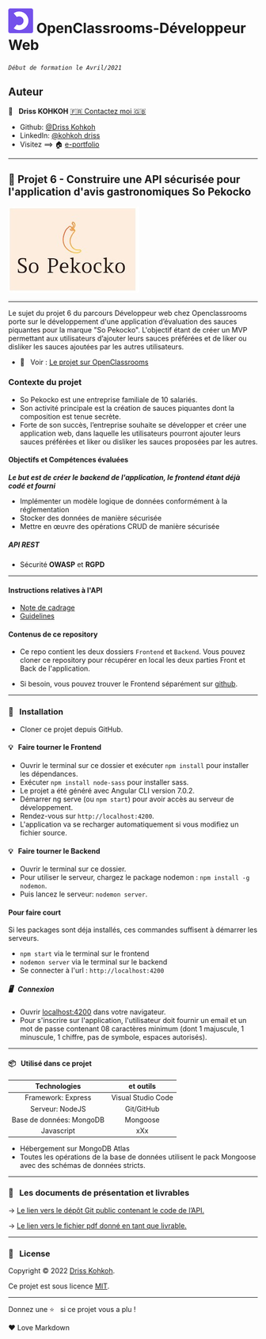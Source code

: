 # ![left 100%](https://raw.githubusercontent.com/kohkohdriss/archive/main/images/Logo_OpenClassrooms.png) OpenClassrooms-Développeur Web

_`Début de formation le Avril/2021`_

## Auteur

👤 &nbsp; **Driss KOHKOH** [🇫🇷 Contactez moi 🇬🇧](<kohkoh.driss@gmail.com>)

* Github: [@Driss Kohkoh](https://github.com/kohkohdriss)
* LinkedIn: [@kohkoh driss](https://www.linkedin.com/in/driss-kohkoh/)
* Visitez ==> 🏠 [e-portfolio](https://driss-kohkoh.jimdosite.com/)

***

## 📎 Projet 6 - Construire une API sécurisée pour l'application d'avis gastronomiques So Pekocko

![left 100%](Instructions/logo.jpg)
***

Le sujet du projet 6 du parcours Développeur web chez Openclassrooms porte sur le développement d'une application d’évaluation des sauces piquantes pour la marque "So Pekocko". L'objectif étant de créer un MVP permettant aux utilisateurs d’ajouter leurs sauces préférées et de liker ou disliker les sauces ajoutées par les autres utilisateurs.

* 👀  &nbsp; Voir : [Le projet sur OpenClassrooms](https://openclassrooms.com/fr/projects/676/assignment "Cliquez pour voir le projet")

### Contexte du projet

* So Pekocko est une entreprise familiale de 10 salariés.
* Son activité principale est la création de sauces piquantes dont la composition est tenue secrète.
* Forte de son succès, l’entreprise souhaite se développer et créer une application web, dans laquelle les utilisateurs pourront ajouter leurs sauces préférées et liker ou disliker les sauces proposées par les autres.

#### Objectifs et Compétences évaluées

***Le but est de créer le backend de l'application, le frontend étant déjà codé et fourni***

* Implémenter un modèle logique de données conformément à la réglementation
* Stocker des données de manière sécurisée
* Mettre en œuvre des opérations CRUD de manière sécurisée

##### API REST

* Sécurité **OWASP** et **RGPD**

***

#### Instructions relatives à l'API

* [Note de cadrage](Instructions/Cadrage.pdf)
* [Guidelines](Instructions/Guidelines.pdf)

#### Contenus de ce repository

* Ce repo contient les deux dossiers `Frontend` et `Backend`.
Vous pouvez cloner ce repository pour récupérer en local les deux parties Front et Back de l'application.

* Si besoin, vous pouvez trouver le Frontend séparément sur [github](https://github.com/kohkohdriss/E-sauce/tree/main/frontend).

***

### 🔨 &nbsp; Installation

* Cloner ce projet depuis GitHub.

#### 💡 &nbsp; Faire tourner le Frontend

* Ouvrir le terminal sur ce dossier et exécuter  `npm install` pour installer les dépendances.
* Exécuter `npm install node-sass` pour installer sass.
* Le projet a été généré avec Angular CLI version 7.0.2.
* Démarrer ng serve (ou `npm start`) pour avoir accès au serveur de développement.
* Rendez-vous sur `http://localhost:4200`.
* L'application va se recharger automatiquement si vous modifiez un fichier source.

#### 💡 &nbsp; Faire tourner le Backend

* Ouvrir le terminal sur ce dossier.
* Pour utiliser le serveur, chargez le package nodemon : `npm install -g nodemon`.
* Puis lancez le serveur: `nodemon server`.

#### Pour faire court

Si les packages sont déja installés, ces commandes suffisent à démarrer les serveurs.

* `npm start` via le terminal sur le frontend
* `nodemon server` via le terminal sur le backend
* Se connecter à l'url : `http://localhost:4200`

##### 🖥 &nbsp; Connexion

* Ouvrir [localhost:4200](http://localhost:4200/) dans votre navigateur.
* Pour s'inscrire sur l'application, l'utilisateur doit fournir un email et un mot de passe contenant 08 caractères minimum (dont 1 majuscule, 1 minuscule, 1 chiffre, pas de symbole, espaces autorisés).

***

#### 📦  &nbsp; Utilisé dans ce projet

| Technologies             | et outils          |
|:------------------------:|:------------------:|
| Framework: Express       | Visual Studio Code |
| Serveur: NodeJS          | Git/GitHub         |
| Base de données: MongoDB | Mongoose           |
| Javascript               | xXx                |

* Hébergement sur MongoDB Atlas
* Toutes les opérations de la base de données utilisent le pack Mongoose avec des schémas de données stricts.

***

### 🚦 &nbsp; Les documents de présentation et livrables

→ [Le lien vers le dépôt Git public contenant le code de l’API.](https://github.com/kohkohdriss/E-sauce.git)

→ [Le lien vers le fichier pdf donné en tant que livrable.](https://s3.eu-west-1.amazonaws.com/course.oc-static.com/projects/DWJ_FR_P6/Requirements_DW_P6.pdf)

***

### 📝 &nbsp; License

Copyright © 2022 [Driss Kohkoh](https://github.com/kohkohdriss).

Ce projet est sous licence [MIT](/backend/LICENCE).

[Voir mon travail]: <InsertUrl>

[Template]: <InsertUrl>

[Git project]: https://github.com/kohkohdriss/E-sauce.git

***

Donnez une ⭐️ &nbsp; si ce projet vous a plu !

<p>&hearts; Love Markdown<p>